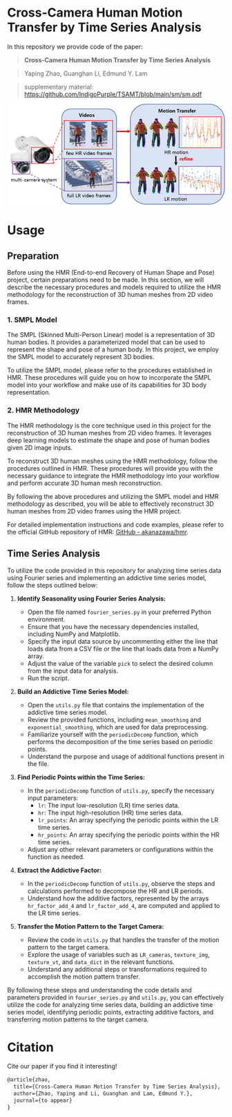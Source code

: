 # Cross-Camera Human Motion Transfer by Time Series Analysis
In this repository we provide code of the paper:
> **Cross-Camera Human Motion Transfer by Time Series Analysis**

> Yaping Zhao, Guanghan Li, Edmund Y. Lam

> supplementary material: https://github.com/IndigoPurple/TSAMT/blob/main/sm/sm.pdf

<p align="center">
<img src="img/teaser.png">
</p>

# Usage
## Preparation

Before using the HMR (End-to-end Recovery of Human Shape and Pose) project, certain preparations need to be made. In this section, we will describe the necessary procedures and models required to utilize the HMR methodology for the reconstruction of 3D human meshes from 2D video frames.

### 1. SMPL Model

The SMPL (Skinned Multi-Person Linear) model is a representation of 3D human bodies. It provides a parameterized model that can be used to represent the shape and pose of a human body. In this project, we employ the SMPL model to accurately represent 3D bodies.

To utilize the SMPL model, please refer to the procedures established in HMR. These procedures will guide you on how to incorporate the SMPL model into your workflow and make use of its capabilities for 3D body representation.

### 2. HMR Methodology

The HMR methodology is the core technique used in this project for the reconstruction of 3D human meshes from 2D video frames. It leverages deep learning models to estimate the shape and pose of human bodies given 2D image inputs.

To reconstruct 3D human meshes using the HMR methodology, follow the procedures outlined in HMR. These procedures will provide you with the necessary guidance to integrate the HMR methodology into your workflow and perform accurate 3D human mesh reconstruction.

By following the above procedures and utilizing the SMPL model and HMR methodology as described, you will be able to effectively reconstruct 3D human meshes from 2D video frames using the HMR project.

For detailed implementation instructions and code examples, please refer to the official GitHub repository of HMR: [GitHub - akanazawa/hmr](https://github.com/akanazawa/hmr).

[//]: # (1. Identify seasonality with fourier series analysis. Check out `fourier_analysis.py`.)

[//]: # (2. Build an addictive time series model;)

[//]: # (3. find  periodic  points;)

[//]: # (4. extract  addictive  factor;)

[//]: # (5. transfer  motion  pattern. )

[//]: # (Step 2-5 are implemented with `utils.py`.)

## Time Series Analysis
To utilize the code provided in this repository for analyzing time series data using Fourier series and implementing an addictive time series model, follow the steps outlined below:

1. **Identify Seasonality using Fourier Series Analysis:**
   - Open the file named `fourier_series.py` in your preferred Python environment.
   - Ensure that you have the necessary dependencies installed, including NumPy and Matplotlib.
   - Specify the input data source by uncommenting either the line that loads data from a CSV file or the line that loads data from a NumPy array.
   - Adjust the value of the variable `pick` to select the desired column from the input data for analysis.
   - Run the script.

2. **Build an Addictive Time Series Model:**
   - Open the `utils.py` file that contains the implementation of the addictive time series model.
   - Review the provided functions, including `mean_smoothing` and `exponential_smoothing`, which are used for data preprocessing.
   - Familiarize yourself with the `periodicDecomp` function, which performs the decomposition of the time series based on periodic points.
   - Understand the purpose and usage of additional functions present in the file.

3. **Find Periodic Points within the Time Series:**
   - In the `periodicDecomp` function of `utils.py`, specify the necessary input parameters:
     - `lr`: The input low-resolution (LR) time series data.
     - `hr`: The input high-resolution (HR) time series data.
     - `lr_points`: An array specifying the periodic points within the LR time series.
     - `hr_points`: An array specifying the periodic points within the HR time series.
   - Adjust any other relevant parameters or configurations within the function as needed.

4. **Extract the Addictive Factor:**
   - In the `periodicDecomp` function of `utils.py`, observe the steps and calculations performed to decompose the HR and LR periods.
   - Understand how the additive factors, represented by the arrays `hr_factor_add_4` and `lr_factor_add_4`, are computed and applied to the LR time series.

5. **Transfer the Motion Pattern to the Target Camera:**
   - Review the code in `utils.py` that handles the transfer of the motion pattern to the target camera.
   - Explore the usage of variables such as `LR_cameras`, `texture_img`, `texture_vt`, and `data_dict` in the relevant functions.
   - Understand any additional steps or transformations required to accomplish the motion pattern transfer.

By following these steps and understanding the code details and parameters provided in `fourier_series.py` and `utils.py`, you can effectively utilize the code for analyzing time series data, building an addictive time series model, identifying periodic points, extracting additive factors, and transferring motion patterns to the target camera.
# Citation
Cite our paper if you find it interesting!
```
@article{zhao,
  title={Cross-Camera Human Motion Transfer by Time Series Analysis},
  author={Zhao, Yaping and Li, Guanghan and Lam, Edmund Y.},
  journal={to appear}
}
```
